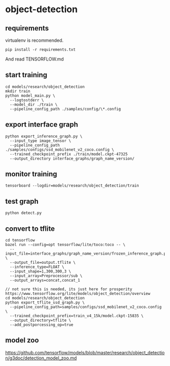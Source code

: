 # object-detection

## requirements

virtualenv is recommended.

```
pip install -r requirements.txt
```

And read TENSORFLOW.md

## start training

```
cd models/research/object_detection
mkdir train
python model_main.py \
  --logtostderr \
  --model_dir ./train \
  --pipeline_config_path ./samples/config/\*.config
```

## export interface graph

```
python export_inference_graph.py \
  --input_type image_tensor \
  --pipeline_config_path ./samples/configs/ssd_mobilenet_v2_coco.config \
  --trained_checkpoint_prefix ./train/model.ckpt-47325
  --output_directory interface_graphs/graph_name_version/
```

## monitor training

```
tensorboard --logdir=models/research/object_detection/train
```

## test graph

```
python detect.py
```

## convert to tflite

```
cd tensorflow
bazel run --config=opt tensorflow/lite/toco:toco -- \
  --input_file=interface_graphs/graph_name_version/frozen_inference_graph.pb \
  --output_file=output.tflite \
  --inference_type=FLOAT \
  --input_shape=1,300,300,3 \
  --input_array=Preprocessor/sub \
  --output_arrays=concat,concat_1
```

```
// not sure this is needed, its just here for prosperity
https://www.tensorflow.org/lite/models/object_detection/overview
cd models/research/object_detection
python export_tflite_ssd_graph.py \
  --pipeline_config_path=samples/configs/ssd_mobilenet_v2_coco.config \
  --trained_checkpoint_prefix=train_v4_15k/model.ckpt-15835 \
  --output_directory=tflite \
  --add_postporcessing_op=true
```

## model zoo

https://github.com/tensorflow/models/blob/master/research/object_detection/g3doc/detection_model_zoo.md
